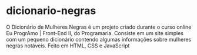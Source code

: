 # dicionario-negras
O Dicionário de Mulheres Negras é um projeto criado durante o curso online Eu ProgrAmo | Front-End II, do Programaria. 
Consiste em um site simples com um pequeno dicionário contendo algumas informações sobre mulheres negras notáveis. 
Feito em HTML, CSS e JavaScript
